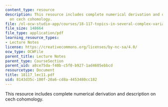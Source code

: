 ```yaml
---
content_type: resource
description: This resource includes complete numerical derivation and description
  on cech cohomology.
file: /ol-ocw-studio-app/courses/18-117-topics-in-several-complex-variables-spring-2005/8143d35c100f20a6cd8a4453480cc182_18117_lec11.pdf
file_size: 148664
file_type: application/pdf
learning_resource_types:
- Lecture Notes
license: https://creativecommons.org/licenses/by-nc-sa/4.0/
ocw_type: OCWFile
parent_title: Lecture Notes
parent_type: CourseSection
parent_uid: a8ce75da-f40b-c5f0-b927-1ad4605ebbcd
resourcetype: Document
title: 18117_lec11.pdf
uid: 8143d35c-100f-20a6-cd8a-4453480cc182
---
```

This resource includes complete numerical derivation and description on cech cohomology.